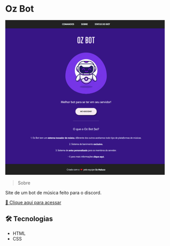 # Oz Bot

<img src=".readme/preview.png" alt="preview image">

> Sobre

Site de um bot de música feito para o discord.

<a href="https://gabrielovski.github.io/oz-bot/" target="_blank" style="width: 800px">🔗 Clique aqui para acessar</a>

## 🛠 Tecnologias

- HTML
- CSS
